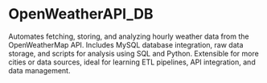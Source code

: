 # OpenWeatherAPI_DB
Automates fetching, storing, and analyzing hourly weather data from the OpenWeatherMap API. Includes MySQL database integration, raw data storage, and scripts for analysis using SQL and Python. Extensible for more cities or data sources, ideal for learning ETL pipelines, API integration, and data management.
